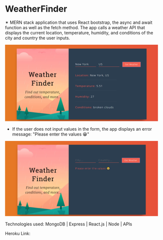 # WeatherFinder

✴ MERN stack application that uses React bootstrap, the async and await function as well as the fetch method. The app calls a weather API that displays the current location, temperature, humidity, and conditions of the city and country the user inputs.  

![Alt text](https://raw.githubusercontent.com/dipisha03/weatherFinder/master/weather-finder/images/input.png "Input")

* If the user does not input values in the form, the app displays an error message: "Please enter the values 😁"

![Alt text](https://raw.githubusercontent.com/dipisha03/weatherFinder/master/weather-finder/images/noinput.png "No input")

Technologies used: MongoDB | Express | React.js | Node | APIs

Heroku Link: 
